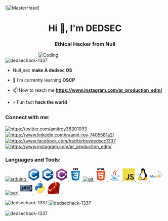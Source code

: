 [![MasterHead](https://mir-s3-cdn-cf.behance.net/project_modules/fs/44dc1f47393655.58823b49e737b.gif)]
<h1 align="center">Hi 👋, I'm DEDSEC</h1>
<h3 align="center">Ethical Hacker from Null</h3>
<img align="right" alt="Coding" width="400" src="https://i.pinimg.com/originals/cf/f5/58/cff558811531dfbdb74e3f2b93b9ebde.gif">

<p align="left"> <img src="https://komarev.com/ghpvc/?username=dedsechack-1337&label=Profile%20views&color=0e75b6&style=flat" alt="dedsechack-1337" /> </p>


- Null_sec **make A dedsec OS**

- 🌱 I’m currently learning **OSCP**

- 📫 How to reach me **https://www.instagram.com/ar_production_edm/**

- ⚡ Fun fact **hack the world**

<h3 align="left">Connect with me:</h3>
<p align="left">
<a href="https://twitter.com/https://twitter.com/amitroy36301093" target="blank"><img align="center" src="https://raw.githubusercontent.com/rahuldkjain/github-profile-readme-generator/master/src/images/icons/Social/twitter.svg" alt="https://twitter.com/amitroy36301093" height="30" width="40" /></a>
<a href="https://linkedin.com/in/https://www.linkedin.com/in/amit-roy-7405581a2/" target="blank"><img align="center" src="https://raw.githubusercontent.com/rahuldkjain/github-profile-readme-generator/master/src/images/icons/Social/linked-in-alt.svg" alt="https://www.linkedin.com/in/amit-roy-7405581a2/" height="30" width="40" /></a>
<a href="https://fb.com/https://www.facebook.com/hackerboydedsec1337" target="blank"><img align="center" src="https://raw.githubusercontent.com/rahuldkjain/github-profile-readme-generator/master/src/images/icons/Social/facebook.svg" alt="https://www.facebook.com/hackerboydedsec1337" height="30" width="40" /></a>
<a href="https://instagram.com/https://www.instagram.com/ar_production_edm/" target="blank"><img align="center" src="https://raw.githubusercontent.com/rahuldkjain/github-profile-readme-generator/master/src/images/icons/Social/instagram.svg" alt="https://www.instagram.com/ar_production_edm/" height="30" width="40" /></a>
</p>

<h3 align="left">Languages and Tools:</h3>
<p align="left"> <a href="https://www.arduino.cc/" target="_blank" rel="noreferrer"> <img src="https://cdn.worldvectorlogo.com/logos/arduino-1.svg" alt="arduino" width="40" height="40"/> </a> <a href="https://www.cprogramming.com/" target="_blank" rel="noreferrer"> <img src="https://raw.githubusercontent.com/devicons/devicon/master/icons/c/c-original.svg" alt="c" width="40" height="40"/> </a> <a href="https://www.w3schools.com/cpp/" target="_blank" rel="noreferrer"> <img src="https://raw.githubusercontent.com/devicons/devicon/master/icons/cplusplus/cplusplus-original.svg" alt="cplusplus" width="40" height="40"/> </a> <a href="https://www.w3schools.com/cs/" target="_blank" rel="noreferrer"> <img src="https://raw.githubusercontent.com/devicons/devicon/master/icons/csharp/csharp-original.svg" alt="csharp" width="40" height="40"/> </a> <a href="https://www.w3schools.com/css/" target="_blank" rel="noreferrer"> <img src="https://raw.githubusercontent.com/devicons/devicon/master/icons/css3/css3-original-wordmark.svg" alt="css3" width="40" height="40"/> </a> <a href="https://git-scm.com/" target="_blank" rel="noreferrer"> <img src="https://www.vectorlogo.zone/logos/git-scm/git-scm-icon.svg" alt="git" width="40" height="40"/> </a> <a href="https://www.w3.org/html/" target="_blank" rel="noreferrer"> <img src="https://raw.githubusercontent.com/devicons/devicon/master/icons/html5/html5-original-wordmark.svg" alt="html5" width="40" height="40"/> </a> <a href="https://www.java.com" target="_blank" rel="noreferrer"> <img src="https://raw.githubusercontent.com/devicons/devicon/master/icons/java/java-original.svg" alt="java" width="40" height="40"/> </a> <a href="https://developer.mozilla.org/en-US/docs/Web/JavaScript" target="_blank" rel="noreferrer"> <img src="https://raw.githubusercontent.com/devicons/devicon/master/icons/javascript/javascript-original.svg" alt="javascript" width="40" height="40"/> </a> <a href="https://www.linux.org/" target="_blank" rel="noreferrer"> <img src="https://raw.githubusercontent.com/devicons/devicon/master/icons/linux/linux-original.svg" alt="linux" width="40" height="40"/> </a> <a href="https://www.mysql.com/" target="_blank" rel="noreferrer"> <img src="https://raw.githubusercontent.com/devicons/devicon/master/icons/mysql/mysql-original-wordmark.svg" alt="mysql" width="40" height="40"/> </a> <a href="https://www.perl.org/" target="_blank" rel="noreferrer"> <img src="https://api.iconify.design/logos-perl.svg" alt="perl" width="40" height="40"/> </a> <a href="https://www.php.net" target="_blank" rel="noreferrer"> <img src="https://raw.githubusercontent.com/devicons/devicon/master/icons/php/php-original.svg" alt="php" width="40" height="40"/> </a> <a href="https://www.python.org" target="_blank" rel="noreferrer"> <img src="https://raw.githubusercontent.com/devicons/devicon/master/icons/python/python-original.svg" alt="python" width="40" height="40"/> </a> <a href="https://www.ruby-lang.org/en/" target="_blank" rel="noreferrer"> <img src="https://raw.githubusercontent.com/devicons/devicon/master/icons/ruby/ruby-original.svg" alt="ruby" width="40" height="40"/> </a> </p>

<p><img align="left" src="https://github-readme-stats.vercel.app/api/top-langs?username=dedsechack-1337&show_icons=true&locale=en&layout=compact" alt="dedsechack-1337" /></p>

<p>&nbsp;<img align="center" src="https://github-readme-stats.vercel.app/api?username=dedsechack-1337&show_icons=true&locale=en" alt="dedsechack-1337" /></p>

<p><img align="center" src="https://github-readme-streak-stats.herokuapp.com/?user=dedsechack-1337&" alt="dedsechack-1337" /></p>
